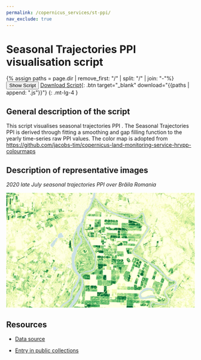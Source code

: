 ```yaml
---
permalink: /copernicus_services/st-ppi/
nav_exclude: true
---
```


# Seasonal Trajectories PPI visualisation script

{% assign paths = page.dir | remove_first: "/" | split: "/" | join: "-"%}
<button class="btn btn-primary" id="toggle-script" onclick="toggleScript()">Show Script</button>
[Download Script](script.js){: .btn target="_blank" download="{{paths | append: ".js"}}"}
{: .mt-lg-4 }

<div id="script" style="display:none;"> 
{% highlight javascript %}
{% include_relative script.js %}
{% endhighlight %}
</div>

## General description of the script  
This script visualises seasonal trajectories PPI . The Seasonal Trajectories PPI is derived through fitting a smoothing and gap filling function to the yearly time-series raw PPI values. The color map is adopted from https://github.com/jacobs-tim/copernicus-land-monitoring-service-hrvpp-colourmaps 

  
## Description of representative images
*2020 late July seasonal trajectories PPI over  Brăila Romania* 

![Seasonal trajectories Brăila Romania](fig/braila-romania.PNG)  

## Resources

- [Data source](https://land.copernicus.eu/pan-european/biophysical-parameters/high-resolution-vegetation-phenology-and-productivity/seasonal-trajectories)

- [Entry in public collections](https://github.com/sentinel-hub/public-collections/tree/main/collections/seasonal-trajectories)
